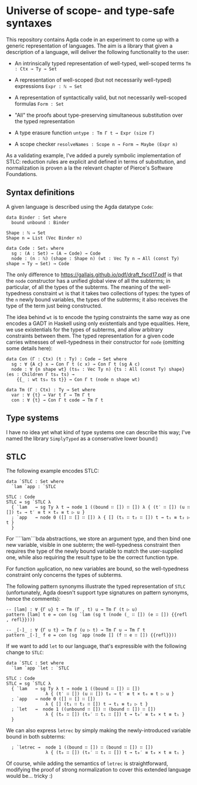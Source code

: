 Universe of scope- and type-safe syntaxes
=========================================

This repository contains Agda code in an experiment to come up with a
generic representation of languages. The aim is a library that given a
description of a language, will deliver the following functionality to
the user:

* An intrinsically typed representation of well-typed, well-scoped
  terms `Tm : Ctx → Ty → Set`

* A representation of well-scoped (but not necessarily well-typed)
  expressions `Expr : ℕ → Set`

* A representation of syntactically valid, but not necessarily
  well-scoped formulas `Form : Set`

* "All" the proofs about type-preserving simultaneous substitution
  over the typed representation

* A type erasure function `untype : Tm Γ t → Expr (size Γ)`

* A scope checker `resolveNames : Scope n → Form → Maybe (Expr n)`

As a validating example, I've added a purely symbolic implementation
of STLC: reduction rules are explicit and defined in terms of
substitution, and normalization is proven a la the relevant chapter of
Pierce's Software Foundations.

Syntax definitions
------------------

A given language is described using the Agda datatype `Code`:

```
data Binder : Set where
  bound unbound : Binder

Shape : ℕ → Set
Shape n = List (Vec Binder n)

data Code : Set₁ where
  sg : (A : Set) → (A → Code) → Code
  node : (n : ℕ) (shape : Shape n) (wt : Vec Ty n → All (const Ty) shape → Ty → Set) → Code
```

The only difference to https://gallais.github.io/pdf/draft_fscd17.pdf
is that the `node` constructor has a unified global view of all the
subterms; in particular, of all the types of the subterms. The meaning
of the well-typedness constraint `wt` is that it takes two collections
of types: the types of the `n` newly bound variables, the types of the
subterms; it also receives the type of the term just being
constructed.

The idea behind `wt` is to encode the typing constraints the same way
as one encodes a GADT in Haskell using only existentials and type
equalities. Here, we use existentials for the types of subterms, and
allow arbitrary constraints between them. The typed representation for
a given code carries witnesses of well-typedness in their constructor
for `node` (omitting some details here):

```
data Con (Γ : Ctx) (t : Ty) : Code → Set where
  sg : ∀ {A c} x → Con Γ t (c x) → Con Γ t (sg A c)
  node : ∀ {n shape wt} (ts₀ : Vec Ty n) {ts : All (const Ty) shape} (es : Children Γ ts₀ ts) →
    {{_ : wt ts₀ ts t}} → Con Γ t (node n shape wt)

data Tm (Γ : Ctx) : Ty → Set where
  var : ∀ {t} → Var t Γ → Tm Γ t
  con : ∀ {t} → Con Γ t code → Tm Γ t
```

Type systems
------------

I have no idea yet what kind of type systems one can describe this
way; I've named the library `SimplyTyped` as a conservative lower
bound:)

STLC
----

The following example encodes STLC:

```
data `STLC : Set where
  `lam `app : `STLC

STLC : Code
STLC = sg `STLC λ
  { `lam   → sg Ty λ t → node 1 ((bound ∷ []) ∷ []) λ { (t′ ∷ []) (u ∷ []) t₀ → t′ ≡ t × t₀ ≡ t ▷ u }
  ; `app   → node 0 ([] ∷ [] ∷ []) λ { [] (t₁ ∷ t₂ ∷ []) t → t₁ ≡ t₂ ▷ t }
  }
```

For ````lam```bda abstractions, we store an argument type, and then
bind one new variable, visible in one subterm; the well-typedness
constraint then requires the type of the newly bound variable to match
the user-supplied one, while also requiring the result type to be the
correct function type.

For function `app`lication, no new variables are bound, so the
well-typedness constraint only concerns the types of subterms.

The following pattern synonyms illustrate the typed representation of
`STLC` (unfortunately, Agda doesn't support type signatures on pattern
synonyms, hence the comments):

```
-- [lam] : ∀ {Γ u} t → Tm (Γ , t) u → Tm Γ (t ▷ u)
pattern [lam] t e = con (sg `lam (sg t (node (_ ∷ []) (e ∷ []) {{refl , refl}})))

-- _[·]_ : ∀ {Γ u t} → Tm Γ (u ▷ t) → Tm Γ u → Tm Γ t
pattern _[·]_ f e = con (sg `app (node [] (f ∷ e ∷ []) {{refl}}))
```

If we want to add `let` to our language, that's expressible with the
following change to `STLC`:

```
data `STLC : Set where
  `lam `app `let : `STLC

STLC : Code
STLC = sg `STLC λ
  { `lam   → sg Ty λ t → node 1 ((bound ∷ []) ∷ [])
               λ { (t′ ∷ []) (u ∷ []) t₀ → t′ ≡ t × t₀ ≡ t ▷ u }
  ; `app   → node 0 ([] ∷ [] ∷ [])
               λ { [] (t₁ ∷ t₂ ∷ []) t → t₁ ≡ t₂ ▷ t }
  ; `let   →  node 1 ((unbound ∷ []) ∷ (bound ∷ []) ∷ [])
               λ { (t₀ ∷ []) (t₀′ ∷ t₁ ∷ []) t → t₀′ ≡ t₀ × t ≡ t₁ }
  }
```

We can also express `letrec` by simply making the newly-introduced variable
bound in both subterms:

```
  ; `letrec →  node 1 ((bound ∷ []) ∷ (bound ∷ []) ∷ [])
               λ { (t₀ ∷ []) (t₀′ ∷ t₁ ∷ []) t → t₀′ ≡ t₀ × t ≡ t₁ }
```

Of course, while adding the semantics of `letrec` is straightforward,
modifying the proof of strong normalization to cover this extended
language would be... tricky :)

